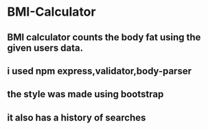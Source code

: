# BMI-Calculator

  BMI calculator counts the body fat using the given users data.
  -
  
  i used npm express,validator,body-parser
  -

  the style was made using bootstrap
  -

  it also has a history of searches
  -
